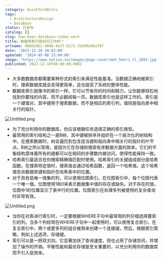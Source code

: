```yaml
---
category: QuickTechBites
tags:
  - ArchitectureDesign
  - DataBase
status: 已发布
catalog: []
slug: how-does-database-index-work
title: 数据库索引是如何工作的？
urlname: 068d18b1-489b-4e37-b172-33e892d6a70f
date: '2023-12-10 20:02:00'
updated: '2024-05-08 23:04:00'
image: 'https://www.notion.so/images/page-cover/met_henri_tl_1892.jpg'
published: 2022-12-10T08:00:00.000Z
---
```

- 大多数数据库都需要某种形式的索引来满足性能基准。当数据正确地被索引时，搜索数据库就会变得更简单，这也提高了系统的整体性能。
- 数据库索引就像书的索引一样。它可以节省你的时间和精力，让你能够轻松地找到你要找的内容，而不必翻阅每一页。数据库索引也是这样工作的。索引是一个键值对，其中键用于搜索数据，而不是相应的索引列，值则是指向表中相关行的指针。

![Untitled.png](https://prod-files-secure.s3.us-west-2.amazonaws.com/5d24fe63-e567-4804-86f9-9fdc62e13082/3e87f042-644d-48ab-9a58-227f3d930d71/Untitled.png?X-Amz-Algorithm=AWS4-HMAC-SHA256&X-Amz-Content-Sha256=UNSIGNED-PAYLOAD&X-Amz-Credential=ASIAZI2LB466QG66SNA7%2F20250304%2Fus-west-2%2Fs3%2Faws4_request&X-Amz-Date=20250304T213438Z&X-Amz-Expires=3600&X-Amz-Security-Token=IQoJb3JpZ2luX2VjEL3%2F%2F%2F%2F%2F%2F%2F%2F%2F%2FwEaCXVzLXdlc3QtMiJHMEUCIDUiHhsRL5ukrofmYoQJ3DbN1nNtYa7eHrZ814uYUbbiAiEAqHOfJPwk6OJ71Io0kMa1aaOUVWAFiB3%2Bd%2B1yag7Bgk0qiAQI9v%2F%2F%2F%2F%2F%2F%2F%2F%2F%2FARAAGgw2Mzc0MjMxODM4MDUiDOjGAzPZHgf8AFyWWyrcA07Qy%2BqumCuX67Hz2nBZoCh%2FkFaix8vuT00HcBFZMvClMggjIEVtBJmPvOn2Itqu7NjAK%2FjmDzr0Tocn%2FV%2BBmgA1d8Ia8C53Bz0LBiMx8gqdSt03jwm%2BfX9C24UloWQOOop3iYRvQtdU1PQ%2FfKsdnBAOdZfpciIGzYy1oipOk9A5Ru13lLOqmVAX0%2FjIeYNtqlvvFfg3D4RZk5Xvx3MD5JM0EGG22HOcqpxPPux0fak4JPr6ceKhzyAlFbKGZLtKmumVVlKjJ%2BJocU9MXSVARb1gmsTj35%2FZvSnk%2FeKijHhwHjSkvyM%2ByZQ6h1vBWUMOWBhyTp2fZSht5%2BgHx74qOqFjjSn8PmINts846lP%2FCvmGp3kspIPPS5ghYh%2Bjy4XHQtQCCZopnV%2Bd8NHwqvZCHdes5LMY9iM4rjUFa%2B%2F6aJQlZDeAXPzbsIshyntWT1YUB9HKa45dEWkfwuk0uxekP3JfLxlWQqwyPwXb%2F9%2FAxn3U8NIRx%2BefeuiIOEjRgvgxw6E2Fqd29tJgvC%2BcKlLuFLzBN6uwuPyswVF%2Ff%2F4wNiuc9HEU%2BWtLI1zepJalO5R55lQ5qh461iC2pcx%2BT8grLp145%2FwH95QO8MVkPR8ihF5WU29J6uHo1oqej3VzMPLanb4GOqUBVZ3L11fjPekBAc6Cw%2BXo63MFL%2FZHwK7la1hPaYwLV7oRaYoqO7R4BQOxExKcWb3qEQonq0Ze4pWD2RAX21R1ySX6vXx%2BEcomD%2Flwjc0Tkyjdr4fD5RprupP%2B0PDxmB12yMTrptKGxxHSlhJ5rX25jkexyr3OQ2hxLddOX3yk3YYbhBOVB5FFeFcOBaB%2FYztnvad9HswvnfYinf%2BfPfjc742QAMDk&X-Amz-Signature=ab0c25e727fd9ec3d1f802a2c985b948e06ec8f52d8a83d2b5016a550c7e73ab&X-Amz-SignedHeaders=host&x-id=GetObject)

- 为了充分利用你的数据库，你应该根据任务选择正确的索引类型。
- 最常用的索引结构之一是B树，其中键被排序并组织在一个层次化的树结构中。在搜索数据时，树会遍历到包含适当键和指向表中相关行的指针的叶节点。B树之所以常用，是因为它在存储和搜索有序数据方面的效率。它们的平衡结构意味着所有的键都可以在相同的步骤数内被访问，使得性能保持一致。
- 哈希索引最适合在你搜索精确值匹配时使用。哈希索引的关键组成部分是哈希函数。在搜索特定值时，搜索值会通过哈希函数，返回一个哈希值。这个哈希值告诉数据库键和指针在哈希表中的位置。
- 对于具有低唯一值集的列，可以使用位图索引。在位图索引中，每个位图代表一个唯一值。位图使用1和0来表示数据集中值的存在或缺失。对于存在的值，位图中1的位置显示了表中行的位置。位图索引在处理多列被使用的复杂查询时非常有效。

![Untitled.png](https://prod-files-secure.s3.us-west-2.amazonaws.com/5d24fe63-e567-4804-86f9-9fdc62e13082/25e88b4a-737d-484e-85cc-b7fe2444aa3c/Untitled.png?X-Amz-Algorithm=AWS4-HMAC-SHA256&X-Amz-Content-Sha256=UNSIGNED-PAYLOAD&X-Amz-Credential=ASIAZI2LB466QG66SNA7%2F20250304%2Fus-west-2%2Fs3%2Faws4_request&X-Amz-Date=20250304T213438Z&X-Amz-Expires=3600&X-Amz-Security-Token=IQoJb3JpZ2luX2VjEL3%2F%2F%2F%2F%2F%2F%2F%2F%2F%2FwEaCXVzLXdlc3QtMiJHMEUCIDUiHhsRL5ukrofmYoQJ3DbN1nNtYa7eHrZ814uYUbbiAiEAqHOfJPwk6OJ71Io0kMa1aaOUVWAFiB3%2Bd%2B1yag7Bgk0qiAQI9v%2F%2F%2F%2F%2F%2F%2F%2F%2F%2FARAAGgw2Mzc0MjMxODM4MDUiDOjGAzPZHgf8AFyWWyrcA07Qy%2BqumCuX67Hz2nBZoCh%2FkFaix8vuT00HcBFZMvClMggjIEVtBJmPvOn2Itqu7NjAK%2FjmDzr0Tocn%2FV%2BBmgA1d8Ia8C53Bz0LBiMx8gqdSt03jwm%2BfX9C24UloWQOOop3iYRvQtdU1PQ%2FfKsdnBAOdZfpciIGzYy1oipOk9A5Ru13lLOqmVAX0%2FjIeYNtqlvvFfg3D4RZk5Xvx3MD5JM0EGG22HOcqpxPPux0fak4JPr6ceKhzyAlFbKGZLtKmumVVlKjJ%2BJocU9MXSVARb1gmsTj35%2FZvSnk%2FeKijHhwHjSkvyM%2ByZQ6h1vBWUMOWBhyTp2fZSht5%2BgHx74qOqFjjSn8PmINts846lP%2FCvmGp3kspIPPS5ghYh%2Bjy4XHQtQCCZopnV%2Bd8NHwqvZCHdes5LMY9iM4rjUFa%2B%2F6aJQlZDeAXPzbsIshyntWT1YUB9HKa45dEWkfwuk0uxekP3JfLxlWQqwyPwXb%2F9%2FAxn3U8NIRx%2BefeuiIOEjRgvgxw6E2Fqd29tJgvC%2BcKlLuFLzBN6uwuPyswVF%2Ff%2F4wNiuc9HEU%2BWtLI1zepJalO5R55lQ5qh461iC2pcx%2BT8grLp145%2FwH95QO8MVkPR8ihF5WU29J6uHo1oqej3VzMPLanb4GOqUBVZ3L11fjPekBAc6Cw%2BXo63MFL%2FZHwK7la1hPaYwLV7oRaYoqO7R4BQOxExKcWb3qEQonq0Ze4pWD2RAX21R1ySX6vXx%2BEcomD%2Flwjc0Tkyjdr4fD5RprupP%2B0PDxmB12yMTrptKGxxHSlhJ5rX25jkexyr3OQ2hxLddOX3yk3YYbhBOVB5FFeFcOBaB%2FYztnvad9HswvnfYinf%2BfPfjc742QAMDk&X-Amz-Signature=78b546d640359fdf8883c3b919c1fb87766d0a2d683b4cf7214cbfac319feed3&X-Amz-SignedHeaders=host&x-id=GetObject)

- 当你在对表进行索引时，一定要根据WHERE子句中最常用的列仔细选择要索引的列。当多个列经常在WHERE子句中一起使用时，可以使用复合索引。在复合索引中，两个或更多列的组合被用来创建一个连接键。然后，根据索引策略，例如上述选项，存储键。
- 索引可以是一把双刃剑。它显著加快了查询速度，但也占用了存储空间，并增加了操作的开销。平衡性能和最优存储是至关重要的，以充分利用你的数据库而不引入低效率。
